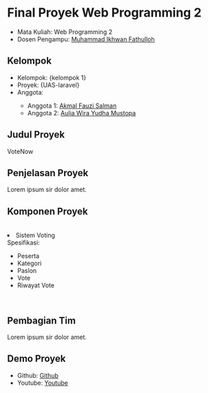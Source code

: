
# Final Proyek Web Programming 2
<ul>
  <li>Mata Kuliah: Web Programming 2</li>
  <li>Dosen Pengampu: <a href="https://github.com/Muhammad-Ikhwan-Fathulloh">Muhammad Ikhwan Fathulloh</a></li>
</ul>

## Kelompok
<ul>
  <li>Kelompok: {kelompok 1}</li>
  <li>Proyek: {UAS-laravel}</li>
  <li>Anggota:</li>
  <ul>
    <li>Anggota 1: <a href="">Akmal Fauzi Salman</a></li>
    <li>Anggota 2: <a href="">Aulia Wira Yudha Mustopa</a></li>
  </ul>
</ul>

## Judul Proyek
<p>VoteNow</p>

## Penjelasan Proyek
<p>Lorem ipsum sir dolor amet.</p>

## Komponen Proyek
 <br>
  <li>Sistem Voting <br>Spesifikasi:</li>
  <ul>
    <li>Peserta</li>
    <li>Kategori</li>
    <li>Paslon</li>
    <li>Vote</li>
    <li>Riwayat Vote</li>
  </ul>
  <br>

## Pembagian Tim
<p>Lorem ipsum sir dolor amet.</p>

## Demo Proyek
<ul>
  <li>Github: <a href="">Github</a></li>
  <li>Youtube: <a href="">Youtube</a></li>
</ul>
